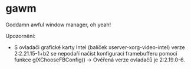 gawm
====

Goddamn awful window manager, oh yeah!

Upozornění:
* S ovladači grafické karty Intel (balíček xserver-xorg-video-intel) verze 2:2.21.15-1+b2 se nepodaří načíst konfiguraci framebufferu pomocí funkce glXChooseFBConfig() -> Ověřená verze ovladačů je 2:2.19.0-6.
